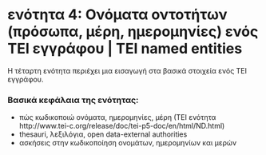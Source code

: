 <h1>ενότητα 4: Ονόματα οντοτήτων (πρόσωπα, μέρη, ημερομηνίες) ενός ΤΕΙ εγγράφου | TEI named entities </h1>

Η τέταρτη ενότητα περιέχει μια εισαγωγή στα βασικά στοιχεία ενός ΤΕΙ εγγράφου. </lb>

 <h3>Βασικά κεφάλαια της ενότητας:</h3>
<ul>
<li> πώς κωδικοποιώ ονόματα, ημερομηνίες, μέρη (ΤΕΙ ενότητα http://www.tei-c.org/release/doc/tei-p5-doc/en/html/ND.html) </li>
<li> thesauri, λεξιλόγια, open data-external authorities </li>
<li>ασκήσεις στην κωδικοποίηση ονομάτων, ημερομηνίων και μερών</li>
